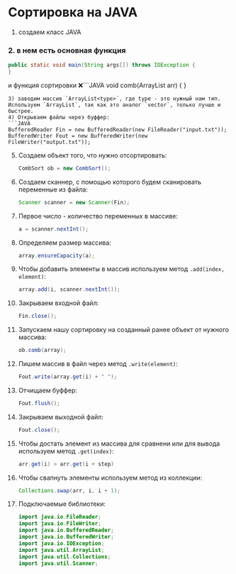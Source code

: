 # Сортировка на JAVA

1) создаем класс JAVA
### 2. в нем есть основная функция
   ```JAVA
   public static void main(String args[]) throws IOException {
   }
   ```
   и 
   функция сортировки
   :x:```JAVA
   void comb(ArrayList<Integer> arr) {
   }
   ```
3) заводим массив `ArrayList<type>`, где type - это нужный нам тип. Используем `ArrayList`, так как это аналог `vector`, только лучше и быстрее.
4) Открываем файлы через буффер: 
   ```JAVA
   BufferedReader Fin = new BufferedReader(new FileReader("input.txt"));
   BufferedWriter Fout = new BufferedWriter(new FileWriter("output.txt"));
   ```
5) Создаем объект того, что нужно отсортировать: 
   ```JAVA
   CombSort ob = new CombSort();
   ```
6) Создаем сканнер, с помощью которого будем сканировать переменные из файла: 
   ```JAVA
   Scanner scanner = new Scanner(Fin);
   ```
7) Первое число - количество переменных в массиве: 
   ```JAVA
   a = scanner.nextInt();
   ```
8) Определяем размер массива: 
   ```JAVA
   array.ensureCapacity(a);
   ```
9) Чтобы добавить элементы в массив используем метод `.add(index, element)`: 
   ```JAVA
   array.add(i, scanner.nextInt());
   ```
10) Закрываем входной файл: 
      ```JAVA
      Fin.close();
      ```
10) Запускаем нашу сортировку на созданный ранее объект от нужного массива: 
      ```JAVA
      ob.comb(array);
      ```
11) Пишем массив в файл через метод `.write(element)`:
      ```JAVA
      Fout.write(array.get(i) + " ");
      ```
12) Отчищаем буффер: 
      ```JAVA
      Fout.flush();
      ```
13) Закрываем выходной файл: 
      ```JAVA
      Fout.close();
      ```
14) Чтобы достать элемент из массива для сравнени или для вывода используем метод `.get(index)`: 
      ```JAVA
      arr.get(i) > arr.get(i + step)
      ```
15) Чтобы свапнуть элементы используем метод из коллекции: 
      ```JAVA
      Collections.swap(arr, i, i + 1);
      ```
16) Подключаемые библиотеки: 
      ```JAVA
      import java.io.FileReader;
      import java.io.FileWriter;
      import java.io.BufferedReader;
      import java.io.BufferedWriter;
      import java.io.IOException;
      import java.util.ArrayList;
      import java.util.Collections;
      import java.util.Scanner;
      ```
